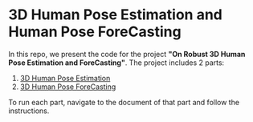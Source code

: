 # 3D Human Pose Estimation and Human Pose ForeCasting

In this repo, we present the code for the project **"On Robust 3D Human Pose Estimation and ForeCasting"**. The project includes 2 parts:

1. [3D Human Pose Estimation](hpe/README.md)
2. [3D Human Pose ForeCasting](hpf/README.md)

To run each part, navigate to the document of that part and follow the instructions.